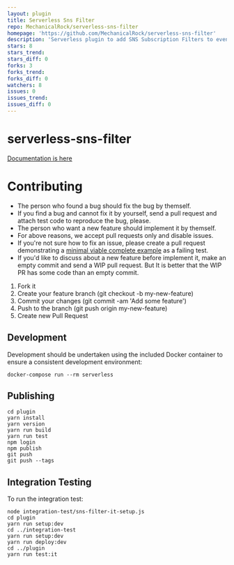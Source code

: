 ```yaml
---
layout: plugin
title: Serverless Sns Filter
repo: MechanicalRock/serverless-sns-filter
homepage: 'https://github.com/MechanicalRock/serverless-sns-filter'
description: 'Serverless plugin to add SNS Subscription Filters to events'
stars: 8
stars_trend: 
stars_diff: 0
forks: 3
forks_trend: 
forks_diff: 0
watchers: 8
issues: 0
issues_trend: 
issues_diff: 0
---
```



# serverless-sns-filter

[Documentation is here](plugin/)

# Contributing


* The person who found a bug should fix the bug by themself.
* If you find a bug and cannot fix it by yourself, send a pull request and attach test code to reproduce the bug, please.
* The person who want a new feature should implement it by themself.
* For above reasons, we accept pull requests only and disable issues.
* If you're not sure how to fix an issue, please create a pull request demonstrating a [minimal viable complete example](https://stackoverflow.com/help/mcve) as a failing test.
* If you'd like to discuss about a new feature before implement it, make an empty commit and send a WIP pull request. But It is better that the WIP PR has some code than an empty commit.

1. Fork it
2. Create your feature branch (git checkout -b my-new-feature)
3. Commit your changes (git commit -am 'Add some feature')
4. Push to the branch (git push origin my-new-feature)
5. Create new Pull Request

## Development

Development should be undertaken using the included Docker container to ensure a consistent development environment:

`docker-compose run --rm serverless`

## Publishing

```
cd plugin
yarn install
yarn version
yarn run build
yarn run test
npm login
npm publish
git push
git push --tags
```

## Integration Testing

To run the integration test:

```
node integration-test/sns-filter-it-setup.js
cd plugin
yarn run setup:dev
cd ../integration-test
yarn run setup:dev
yarn run deploy:dev
cd ../plugin
yarn run test:it
```
